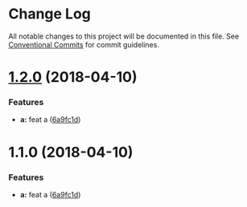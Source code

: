 # Change Log

All notable changes to this project will be documented in this file.
See [Conventional Commits](https://conventionalcommits.org) for commit guidelines.

<a name="1.2.0"></a>
# [1.2.0](https://github.com/pigcan/commitizen-with-lerna/compare/v1.0.0...v1.2.0) (2018-04-10)


### Features

* **a:** feat a ([6a9fc1d](https://github.com/pigcan/commitizen-with-lerna/commit/6a9fc1d))




<a name="1.1.0"></a>
# 1.1.0 (2018-04-10)


### Features

* **a:** feat a ([6a9fc1d](https://github.com/pigcan/commitizen-with-lerna/commit/6a9fc1d))
